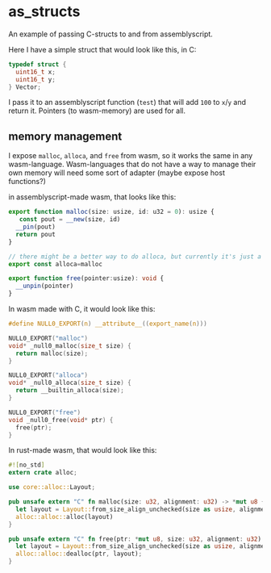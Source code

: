 # as_structs

An example of passing C-structs to and from assemblyscript.

Here I have a simple struct that would look like this, in C:

```c
typedef struct {
  uint16_t x;
  uint16_t y;
} Vector;
```

I pass it to an assemblyscript function (`test`) that will add `100` to `x`/`y` and return it. Pointers (to wasm-memory) are used for all.

## memory management

I expose `malloc`, `alloca`, and `free` from wasm, so it works the same in any wasm-language. Wasm-languages that do not have a way to manage their own memory will need some sort of adapter (maybe expose host functions?)

in assemblyscript-made wasm, that looks like this:

```ts
export function malloc(size: usize, id: u32 = 0): usize {
   const pout = __new(size, id)
  __pin(pout)
  return pout
}

// there might be a better way to do alloca, but currently it's just a copy of malloc
export const alloca=malloc

export function free(pointer:usize): void {
  __unpin(pointer)
}
```

In wasm made with C, it would look like this:

```c
#define NULL0_EXPORT(n) __attribute__((export_name(n)))

NULL0_EXPORT("malloc")
void* _null0_malloc(size_t size) {
  return malloc(size);
}

NULL0_EXPORT("alloca")
void* _null0_alloca(size_t size) {
  return __builtin_alloca(size);
}

NULL0_EXPORT("free")
void _null0_free(void* ptr) {
  free(ptr);
}
```

In rust-made wasm, that would look like this:

```rust
#![no_std]
extern crate alloc;

use core::alloc::Layout;

pub unsafe extern "C" fn malloc(size: u32, alignment: u32) -> *mut u8 {
  let layout = Layout::from_size_align_unchecked(size as usize, alignment as usize);
  alloc::alloc::alloc(layout)
}

pub unsafe extern "C" fn free(ptr: *mut u8, size: u32, alignment: u32) {
  let layout = Layout::from_size_align_unchecked(size as usize, alignment as usize);
  alloc::alloc::dealloc(ptr, layout);
}
```

